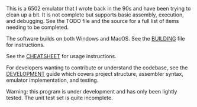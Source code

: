This is a 6502 emulator that I wrote back in the 90s and have been trying to clean up a bit. It is not complete but supports basic assembly, execution, and debugging. See the TODO file and the source for a full list of items needing to be completed.

The software builds on both Windows and MacOS. See the [BUILDING](BUILDING.md) file for instructions.

See the [CHEATSHEET](CHEATSHEET.md) for usage instructions.

For developers wanting to contribute or understand the codebase, see the [DEVELOPMENT](DEVELOPMENT.md) guide which covers project structure, assembler syntax, emulator implementation, and testing.

Warning: this program is under development and has only been lightly tested. The unit test set is quite incomplete.



